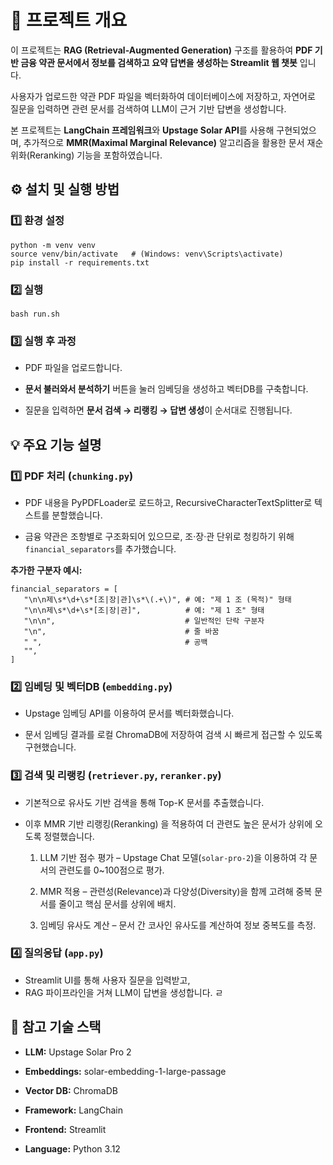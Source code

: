 # 📘 프로젝트 개요

이 프로젝트는 **RAG (Retrieval-Augmented Generation)** 구조를 활용하여
**PDF 기반 금융 약관 문서에서 정보를 검색하고 요약 답변을 생성하는 Streamlit 웹 챗봇** 입니다.

사용자가 업로드한 약관 PDF 파일을 벡터화하여 데이터베이스에 저장하고,
자연어로 질문을 입력하면 관련 문서를 검색하여 LLM이 근거 기반 답변을 생성합니다.

본 프로젝트는 **LangChain 프레임워크**와 **Upstage Solar API**를 사용해 구현되었으며,
추가적으로 **MMR(Maximal Marginal Relevance)** 알고리즘을 활용한
문서 재순위화(Reranking) 기능을 포함하였습니다.

## ⚙️ 설치 및 실행 방법

### 1️⃣ 환경 설정

```
python -m venv venv
source venv/bin/activate   # (Windows: venv\Scripts\activate)
pip install -r requirements.txt
```


### 2️⃣ 실행
```
bash run.sh
```

### 3️⃣ 실행 후 과정


- PDF 파일을 업로드합니다.

- **문서 불러와서 분석하기** 버튼을 눌러 임베딩을 생성하고 벡터DB를 구축합니다.

- 질문을 입력하면 **문서 검색 → 리랭킹 → 답변 생성**이 순서대로 진행됩니다.


## 💡 주요 기능 설명

### 1️⃣ PDF 처리 (`chunking.py`)

- PDF 내용을 PyPDFLoader로 로드하고, RecursiveCharacterTextSplitter로 텍스트를 분할했습니다.

- 금융 약관은 조항별로 구조화되어 있으므로, 조·장·관 단위로 청킹하기 위해 `financial_separators`를 추가했습니다.


**추가한 구분자 예시:**
```
financial_separators = [
   "\n\n제\s*\d+\s*[조|장|관]\s*\(.+\)", # 예: "제 1 조 (목적)" 형태
   "\n\n제\s*\d+\s*[조|장|관]",          # 예: "제 1 조" 형태
   "\n\n",                             # 일반적인 단락 구분자
   "\n",                               # 줄 바꿈
   " ",                                # 공백
   "",
]
```


### 2️⃣ 임베딩 및 벡터DB (`embedding.py`)

- Upstage 임베딩 API를 이용하여 문서를 벡터화했습니다.

- 문서 임베딩 결과를 로컬 ChromaDB에 저장하여 검색 시 빠르게 접근할 수 있도록 구현했습니다.

### 3️⃣ 검색 및 리랭킹 (`retriever.py`, `reranker.py`)

- 기본적으로 유사도 기반 검색을 통해 Top-K 문서를 추출했습니다.

- 이후 MMR 기반 리랭킹(Reranking) 을 적용하여 더 관련도 높은 문서가 상위에 오도록 정렬했습니다.
    1. LLM 기반 점수 평가 – Upstage Chat 모델(`solar-pro-2`)을 이용하여 각 문서의 관련도를 0~100점으로 평가.

    2. MMR 적용 – 관련성(Relevance)과 다양성(Diversity)을 함께 고려해 중복 문서를 줄이고 핵심 문서를 상위에 배치.

    3. 임베딩 유사도 계산 – 문서 간 코사인 유사도를 계산하여 정보 중복도를 측정.


### 4️⃣ 질의응답 (`app.py`)

- Streamlit UI를 통해 사용자 질문을 입력받고,
- RAG 파이프라인을 거쳐 LLM이 답변을 생성합니다.
ㄹ

## 📎 참고 기술 스택

- **LLM:** Upstage Solar Pro 2

- **Embeddings:** solar-embedding-1-large-passage

- **Vector DB:** ChromaDB

- **Framework:** LangChain

- **Frontend:** Streamlit

- **Language:** Python 3.12

